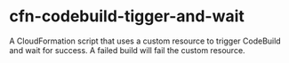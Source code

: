 # cfn-codebuild-tigger-and-wait

A CloudFormation script that uses a custom resource to trigger CodeBuild and wait for success. A failed build will fail the custom resource.
